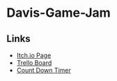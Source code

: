 # Davis-Game-Jam
## Links
- [Itch.io Page]()
- [Trello Board](https://trello.com/b/6W8uH7SM/game-jam-fall-2022)
- [Count Down Timer](https://www.timeanddate.com/countdown/generic?iso=20221023T17&p0=3736&font=cursive)

